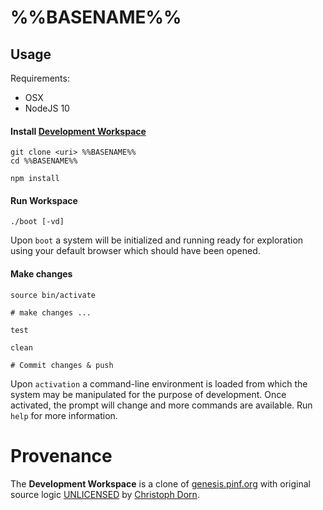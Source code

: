 %%BASENAME%%
============

Usage
-----

Requirements:

  * OSX
  * NodeJS 10

#### Install [Development Workspace](http://genesis.pinf.org)

	git clone <uri> %%BASENAME%%
	cd %%BASENAME%%

	npm install

#### Run Workspace

	./boot [-vd]

Upon `boot` a system will be initialized and running ready for exploration using your default browser which should have been opened.

#### Make changes

	source bin/activate

	# make changes ...

	test

	clean

	# Commit changes & push

Upon `activation` a command-line environment is loaded from which the system may be manipulated for the purpose of development. Once activated, the prompt will change and more commands are available. Run `help` for more information.


Provenance
==========

The **Development Workspace** is a clone of [genesis.pinf.org](http://genesis.pinf.org) with original source logic [UNLICENSED](http://unlicense.org/) by [Christoph Dorn](http://christophdorn.com).
